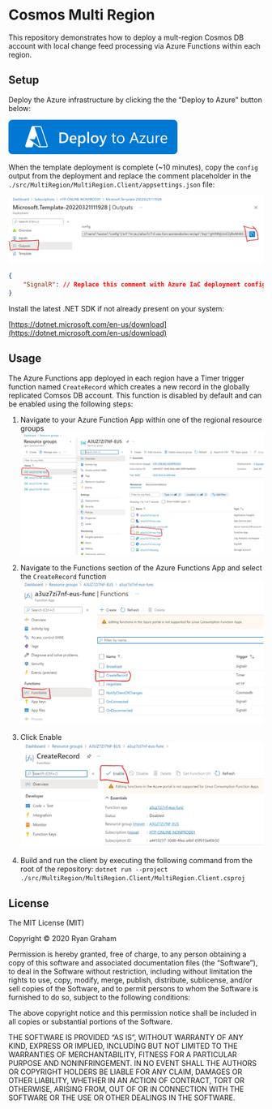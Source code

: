 # Cosmos Multi Region

This repository demonstrates how to deploy a mult-region Cosmos DB account with local change feed processing via Azure Functions within each region.

## Setup

Deploy the Azure infrastructure by clicking the the "Deploy to Azure" button below:

[![Deploy To Azure](https://raw.githubusercontent.com/azure/azure-quickstart-templates/master/1-CONTRIBUTION-GUIDE/images/deploytoazure.svg?sanitize=true)](https://portal.azure.com/#create/Microsoft.Template/uri/https%3A%2F%2Fraw.githubusercontent.com%2Frjygraham%2FCosmosGlobalReplication%2Fmain%2Fiac%2Fmain.json)


When the template deployment is complete (~10 minutes), copy the `config` output from the deployment and replace the comment placeholder in the `./src/MultiRegion/MultiRegion.Client/appsettings.json` file:

![Setup Copy Output](docs/setup-copyoutput.jpg)

```json
{
	"SignalR": // Replace this comment with Azure IaC deployment config output value.
}
```

Install the latest .NET SDK if not already present on your system:

[https://dotnet.microsoft.com/en-us/download](https://dotnet.microsoft.com/en-us/download)

## Usage

The Azure Functions app deployed in each region have a Timer trigger function named `CreateRecord` which creates a new record in the globally replicated Comsos DB account. This function is disabled by default and can be enabled using the following steps:

1. Navigate to your Azure Function App within one of the regional resource groups
![Navigate to Function App](docs/usage-navigatetofunction.jpg)

2. Navigate to the Functions section of the Azure Functions App and select the `CreateRecord` function
![Select CreateRecord Function](docs/usage-selectcreaterecord.jpg)

3. Click Enable
![Enable CreateRecord Function](docs/usage-enablecreaterecord.jpg)

4. Build and run the client by executing the following command from the root of the repository: `dotnet run --project ./src/MultiRegion/MultiRegion.Client/MultiRegion.Client.csproj`

## License

The MIT License (MIT)

Copyright © 2020 Ryan Graham

Permission is hereby granted, free of charge, to any person obtaining a copy of this software and associated documentation files (the “Software”), to deal in the Software without restriction, including without limitation the rights to use, copy, modify, merge, publish, distribute, sublicense, and/or sell copies of the Software, and to permit persons to whom the Software is furnished to do so, subject to the following conditions:

The above copyright notice and this permission notice shall be included in all copies or substantial portions of the Software.

THE SOFTWARE IS PROVIDED “AS IS”, WITHOUT WARRANTY OF ANY KIND, EXPRESS OR IMPLIED, INCLUDING BUT NOT LIMITED TO THE WARRANTIES OF MERCHANTABILITY, FITNESS FOR A PARTICULAR PURPOSE AND NONINFRINGEMENT. IN NO EVENT SHALL THE AUTHORS OR COPYRIGHT HOLDERS BE LIABLE FOR ANY CLAIM, DAMAGES OR OTHER LIABILITY, WHETHER IN AN ACTION OF CONTRACT, TORT OR OTHERWISE, ARISING FROM, OUT OF OR IN CONNECTION WITH THE SOFTWARE OR THE USE OR OTHER DEALINGS IN THE SOFTWARE.